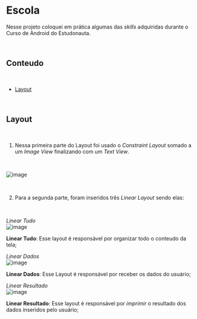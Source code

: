 # Escola

Nesse projeto coloquei em prática algumas das _skills_ adquiridas durante o Curso de Android do Estudonauta.


<br />

## Conteudo
<br />

- [Layout](#layout)

<br />

## Layout
<br />

1) Nessa primeira parte do Layout foi usado o _Constraint Layout_ somado a um _Image View_ finalizando com um _Text View_.

<br />

![image](https://user-images.githubusercontent.com/77402918/117448814-942bbb00-af15-11eb-8e7a-e61ed80cc237.png)

<br />

2) Para a segunda parte, foram inseridos três _Linear Layout_ sendo elas: 

<br />

_Linear Tudo_<br />![image](https://user-images.githubusercontent.com/77402918/117449466-65621480-af16-11eb-8dc5-6b26f0de1e92.png)
<br />

**Linear Tudo**: Esse layout é responsável por organizar todo o conteudo da tela;

_Linear Dados_<br />![image](https://user-images.githubusercontent.com/77402918/117449521-7ad73e80-af16-11eb-9b76-50f8aecd8129.png)
<br />

**Linear Dados**: Esse Layout é responsável por receber os dados do usuário;

_Linear Resultado_<br />![image](https://user-images.githubusercontent.com/77402918/117449834-d0abe680-af16-11eb-8d84-7453a697a50d.png)
<br />

**Linear Resultado**: Esse layout é responsável por _imprimir_ o resultado dos dados inseridos pelo usuário;